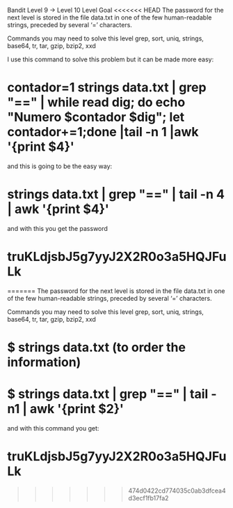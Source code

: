 Bandit Level 9 → Level 10
Level Goal
<<<<<<< HEAD
The password for the next level is stored in the file data.txt
 in one of the few human-readable strings, preceded by several ‘=’
 characters.

Commands you may need to solve this level
grep, sort, uniq, strings, base64, tr, tar, gzip, bzip2, xxd	


I use this command to solve this problem but it can be made more 
easy: 

# contador=1 strings data.txt | grep "==" | while read dig; do echo "Numero $contador $dig"; let contador+=1;done |tail -n 1 |awk '{print $4}'

and this is going to be the easy way:

# strings data.txt | grep "==" | tail -n 4 | awk '{print $4}'


and with this you get the password 

#  truKLdjsbJ5g7yyJ2X2R0o3a5HQJFuLk
=======
The password for the next level is stored in the file
 data.txt in one of the few human-readable strings,
 preceded by several ‘=’ characters.

Commands you may need to solve this level
grep, sort, uniq, strings, base64, tr, tar, gzip, bzip2, xxd


# $ strings data.txt (to order the information) 

# $ strings data.txt | grep "=="  | tail -n1 | awk '{print $2}'

and with this command you get:

# truKLdjsbJ5g7yyJ2X2R0o3a5HQJFuLk
>>>>>>> 474d0422cd774035c0ab3dfcea4d3ecf1fb17fa2
